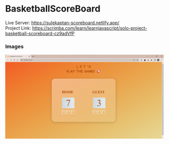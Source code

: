 # BasketballScoreBoard
Live Server: https://sulekaptan-scoreboard.netlify.app/
<br/>
Project Link: https://scrimba.com/learn/learnjavascript/solo-project-basketball-scoreboard-cz9adVfP
<br/>
### Images
<img src="assets/page-1.png">
